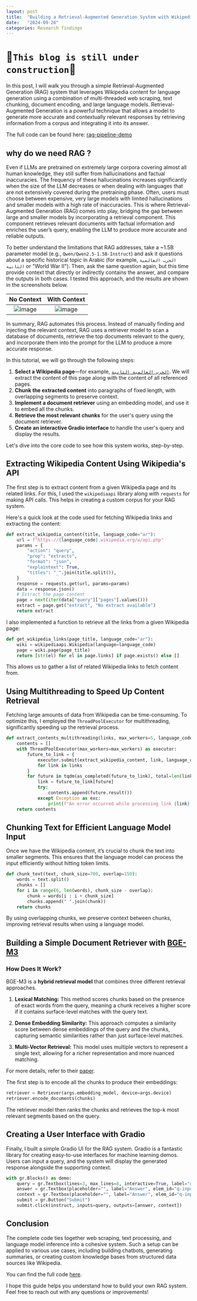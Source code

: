 ```yaml
---
layout: post
title:  "Building a Retrieval-Augmented Generation System with Wikipedia and Language Models"
date:   "2024-09-26"
categories: Research findings
---
```


# 🚧`This blog is still under construction`🚧

In this post, I will walk you through a simple Retrieval-Augmented Generation (RAG) system that leverages Wikipedia content for language generation using a combination of multi-threaded web scraping, text chunking, document encoding, and large language models. Retrieval-Augmented Generation is a powerful technique that allows a model to generate more accurate and contextually relevant responses by retrieving information from a corpus and integrating it into its answer.

The full code can be found here: [rag-pipeline-demo](https://github.com/moussaKam/rag-pipeline-demo)

## why do we need RAG ?
Even if LLMs are pretrained on extremely large corpora covering almost all human knowledge, they still suffer from hallucinations and factual inaccuracies. The frequency of these hallucinations increases significantly when the size of the LLM decreases or when dealing with languages that are not extensively covered during the pretraining phase. Often, users must choose between expensive, very large models with limited hallucinations and smaller models with a high rate of inaccuracies. This is where Retrieval-Augmented Generation (RAG) comes into play, bridging the gap between large and smaller models by incorporating a retrieval component. This component retrieves relevant documents with factual information and enriches the user’s query, enabling the LLM to produce more accurate and reliable outputs.

To better understand the limitations that RAG addresses, take a ~1.5B parameter model (e.g., `Qwen/Qwen2.5-1.5B-Instruct`) and ask it questions about a specific historical topic in Arabic (for example, `الحرب العالمية الثانية` or "World War II"). Then, ask the same question again, but this time provide context that directly or indirectly contains the answer, and compare the outputs in both cases. I tested this approach, and the results are shown in the screenshots below.

|                          No Context                           |                          With Context                           |
| :-----------------------------------------------------------: | :-------------------------------------------------------------: |
| ![image](/assets/images/2024-09-26-arabic-rag/no_context.png) | ![image](/assets/images/2024-09-26-arabic-rag/with_context.png) |




In summary, RAG automates this process. Instead of manually finding and injecting the relevant context, RAG uses a retriever model to scan a database of documents, retrieve the top documents relevant to the query, and incorporate them into the prompt for the LLM to produce a more accurate response.


In this tutorial, we will go through the following steps:

1. **Select a Wikipedia page**—for example, [`الحرب العالمية الثانية`](https://ar.wikipedia.org/wiki/%D8%A7%D9%84%D8%AD%D8%B1%D8%A8_%D8%A7%D9%84%D8%B9%D8%A7%D9%84%D9%85%D9%8A%D8%A9_%D8%A7%D9%84%D8%AB%D8%A7%D9%86%D9%8A%D8%A9). We will extract the content of this page along with the content of all referenced pages.
2. **Chunk the extracted content** into paragraphs of fixed length, with overlapping segments to preserve context.
3. **Implement a document retriever** using an embedding model, and use it to embed all the chunks.
4. **Retrieve the most relevant chunks** for the user's query using the document retriever.
5. **Create an interactive Gradio interface** to handle the user's query and display the results.

Let's dive into the core code to see how this system works, step-by-step.


## Extracting Wikipedia Content Using Wikipedia's API

The first step is to extract content from a given Wikipedia page and its related links. For this, I used the `wikipediaapi` library along with `requests` for making API calls. This helps in creating a custom corpus for your RAG system.

Here's a quick look at the code used for fetching Wikipedia links and extracting the content:

```python
def extract_wikipedia_content(title, language_code="ar"):
    url = f"https://{language_code}.wikipedia.org/w/api.php"
    params = {
        "action": "query",
        "prop": "extracts",
        "format": "json",
        "explaintext": True,
        "titles": "_".join(title.split()),
    }
    response = requests.get(url, params=params)
    data = response.json()
    # Extract the page content
    page = next(iter(data["query"]["pages"].values()))
    extract = page.get("extract", "No extract available")
    return extract
```

I also implemented a function to retrieve all the links from a given Wikipedia page:

```python
def get_wikipedia_links(page_title, language_code="ar"):
    wiki = wikipediaapi.Wikipedia(language=language_code)
    page = wiki.page(page_title)
    return [str(el) for el in page.links] if page.exists() else []
```

This allows us to gather a list of related Wikipedia links to fetch content from.

## Using Multithreading to Speed Up Content Retrieval

Fetching large amounts of data from Wikipedia can be time-consuming. To optimize this, I employed the `ThreadPoolExecutor` for multithreading, significantly speeding up the retrieval process.

```python
def extract_contents_multithreading(links, max_workers=5, language_code="ar"):
    contents = []
    with ThreadPoolExecutor(max_workers=max_workers) as executor:
        future_to_link = {
            executor.submit(extract_wikipedia_content, link, language_code=language_code): link
            for link in links
        }
        for future in tqdm(as_completed(future_to_link), total=len(links)):
            link = future_to_link[future]
            try:
                contents.append(future.result())
            except Exception as exc:
                print(f"An error occurred while processing link {link}: {exc}")
    return contents
```

## Chunking Text for Efficient Language Model Input

Once we have the Wikipedia content, it’s crucial to chunk the text into smaller segments. This ensures that the language model can process the input efficiently without hitting token limits.

```python
def chunk_text(text, chunk_size=700, overlap=150):
    words = text.split()
    chunks = []
    for i in range(0, len(words), chunk_size - overlap):
        chunk = words[i : i + chunk_size]
        chunks.append(" ".join(chunk))
    return chunks
```

By using overlapping chunks, we preserve context between chunks, improving retrieval results when using a language model.

## Building a Simple Document Retriever with [BGE-M3](https://huggingface.co/BAAI/bge-m3)

### How Does It Work?
BGE-M3 is a **hybrid retrieval model** that combines three different retrieval approaches. 

1. **Lexical Matching:** This method scores chunks based on the presence of exact words from the query, meaning a chunk receives a higher score if it contains surface-level matches with the query text.
   
2. **Dense Embedding Similarity:** This approach computes a similarity score between dense embeddings of the query and the chunks, capturing semantic similarities rather than just surface-level matches.

3. **Multi-Vector Retrieval:** This model uses multiple vectors to represent a single text, allowing for a richer representation and more nuanced matching.

For more details, refer to their [paper](https://arxiv.org/pdf/2402.03216).

The first step is to encode all the chunks to produce their embeddings:

```python
retriever = Retriever(args.embedding_model, device=args.device)
retriever.encode_documents(chunks)
```

The retriever model then ranks the chunks and retrieves the top-k most relevant segments based on the query.


## Creating a User Interface with Gradio

Finally, I built a simple Gradio UI for the RAG system. Gradio is a fantastic library for creating easy-to-use interfaces for machine learning demos. Users can input a query, and the system will display the generated response alongside the supporting context.

```python
with gr.Blocks() as demo:
    query = gr.Textbox(lines=3, max_lines=8, interactive=True, label="query", rtl=True)
    answer = gr.Textbox(placeholder="", label="Answer", elem_id="q-input", lines=5, interactive=False, rtl=True)
    context = gr.Textbox(placeholder="", label="Answer", elem_id="q-input", lines=5, interactive=False, rtl=True, visible=False)
    submit = gr.Button("Submit")
    submit.click(instruct, inputs=query, outputs=[answer, context])
```

## Conclusion

The complete code ties together web scraping, text processing, and language model inference into a cohesive system. Such a setup can be applied to various use cases, including building chatbots, generating summaries, or creating custom knowledge bases from structured data sources like Wikipedia.

You can find the full code [here](link-to-your-github).

I hope this guide helps you understand how to build your own RAG system. Feel free to reach out with any questions or improvements!
